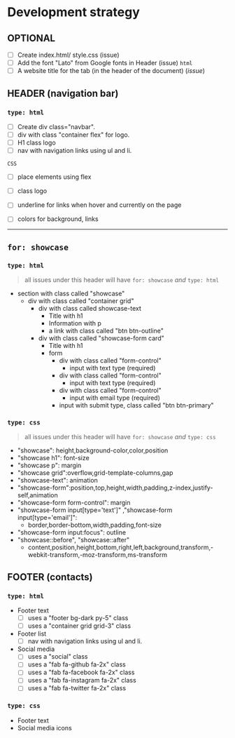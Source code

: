 # Development strategy

## OPTIONAL 

 - [ ] Create index.html/ style.css (issue)
 - [ ] Add the font "Lato" from Google fonts in Header (issue) `html`
 - [ ] A website title for the tab (in the header of the document) (_issue_)

## HEADER (navigation bar)

### `type: html`

 - [ ] Create div class="navbar".
 - [ ] div with class "container flex" for logo.
 - [ ] H1 class logo 
 - [ ] nav with navigation links using ul and li.
 
`CSS`

 - [ ] place elements using flex 
 - [ ] class logo
 - [ ] underline for links when hover and currently on the page
 - [ ] colors for background, links
 

---

## `for: showcase`

### `type: html`

> all issues under this header will have `for: showcase` _and_ `type: html`

 - section with class called "showcase"
	 - div with class called "container grid"
		 -  div with class called showcase-text
			 - Title with h1
			 - Information with p
			 - a link with class called "btn btn-outline"
		- div with class called "showcase-form card"
			-  Title with h1
			-  form
				- div with class called "form-control"
					-  input with text type (required)
				-  div with class called "form-control"
					-  input with text type (required)
				-  div with class called "form-control"
					-  input with email type (required)
				-  input with submit type, class called "btn btn-primary"

### `type: css`

> all issues under this header will have `for: showcase` _and_ `type: css`

- "showcase": height,background-color,color,position
- "showcase h1": font-size
- "showcase p": margin
- "showcase grid":overflow,grid-template-columns,gap
- "showcase-text": animation
- "showcase-form":position,top,height,width,padding,z-index,justify-self,animation
- "showcase-form form-control": margin
- "showcase-form input[type='text']" ,"showcase-form input[type='email']":
	- border,border-bottom,width,padding,font-size
- "showcase-form input:focus": outline
- "showcase::before", "showcase::after"
	- content,position,height,bottom,right,left,background,transform,-webkit-transform,-moz-transform,ms-transform

## FOOTER (contacts) 

### `type: html`
- Footer text
  - [ ] uses a "footer bg-dark py-5" class
  - [ ] uses a "container grid grid-3" class
- Footer list
  - [ ] nav with navigation links using ul and li.
- Social media
  - [ ] uses a "social" class
  - [ ] uses a "fab fa-github fa-2x" class
  - [ ] uses a "fab fa-facebook fa-2x" class
  - [ ] uses a "fab fa-instagram fa-2x" class
  - [ ] uses a "fab fa-twitter fa-2x" class
 
### `type: css`

- Footer text
- Social media icons

<!--

> everything in this document should be under the `must-have` milestone

A simple little website about trees.

---

## `for: site-title` (_label_)

> - the site title should be developed on a _feature branch_ named `site-title`.
> - Each issue in this section should be developed on a branch of `site-title`, and merged with a PR.
> - when all of the issues in this section have been merged to `site-title`, `site-title` can be merged to `master`

### `type: html` (_label_)

> all issues under this header will have `for: site-title` _and_ `type: html`


- A title in the web page (_issue_)
  - [ ] uses a class "centered" (_issue checklist_)

### `type: css` (_label_)

> all issues under this header will have `for: site-title` _and_ `type: css`

- "centered" class (_issue_)
  - [ ] centers an element horizontally along the page (_issue checklist_)

---

## `for: introduction` (_label_)

### `type: html` (_label_)

- A section with some fascinating words (_issue_)
  - [ ] uses a "fascinating-words" class
  - [ ] is a section element

### `type: css` (_label_)

- the "fascinating-words" class (_issue_)

---

## `for: main-text` (_label_)

### `type: html` (_label_)

- An article filled with wonder and interesting things (_issue_)
  - [ ] uses and "interesting-things" class

### `type: css` (_label_)

- the "interesting-things" class (_issue_)

---

## `for: further-reading` (_label_)

### `type: html` (_label_)

- An aside with a little text and a link for further reading (_issue_)
  - [ ] a link
  - [ ] the "aside-info" class
  - [ ] the "aside-text" class

### `type: css` (_label_)

- "aside-info" class (_issue_)
- "aside-text" class (_issue_)

---

## `for: site-navigation` (_label_)

### `type: html` (_label_)

- A navbar of site content links, clearly divided from the rest of the page (_issue_)
  - [ ] uses a "spaced-items" class
  - [ ] uses a "bottom-divider" class
- id's on all the site content containers (_issue_)
  - [ ] "summary-info"
  - [ ] "main-info"
  - [ ] "extra-info"

### `type: css` (_label_)

- the "spaced-items" class (_issue_)
- the "bottom-divider" class (_issue_)

---

## `for: contact-info` (_label_)

**As a site visitor, I want to know how I can contact the author so that I can make a new friend**

### `type: html` (_label_)

- A separated footer with some contact links (_issue_)
  - [ ] uses the "spaced-items" class
  - [ ] uses the "top-divider" class

### `type: css` (_label_)

- the "top-divider" class (_issue_)

---

## `for: finishing-touches` (_label_)

**As a perfectionist, I want everything perfect :)**

- Write final, complete README:
  - [makeareadme.com](https://www.makeareadme.com/)
  - [bulldogjob](https://bulldogjob.com/news/449-how-to-write-a-good-readme-for-your-github-project)
  - [meakaakka](https://medium.com/@meakaakka/a-beginners-guide-to-writing-a-kickass-readme-7ac01da88ab3)
- Check for styling errors with a linter & prettify code
- Validate source code on w3 to check for any last mistakes

-->
